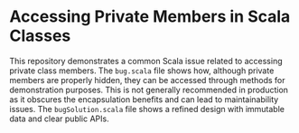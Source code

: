 # Accessing Private Members in Scala Classes

This repository demonstrates a common Scala issue related to accessing private class members.  The `bug.scala` file shows how, although private members are properly hidden, they can be accessed through methods for demonstration purposes. This is not generally recommended in production as it obscures the encapsulation benefits and can lead to maintainability issues. The `bugSolution.scala` file shows a refined design with immutable data and clear public APIs.